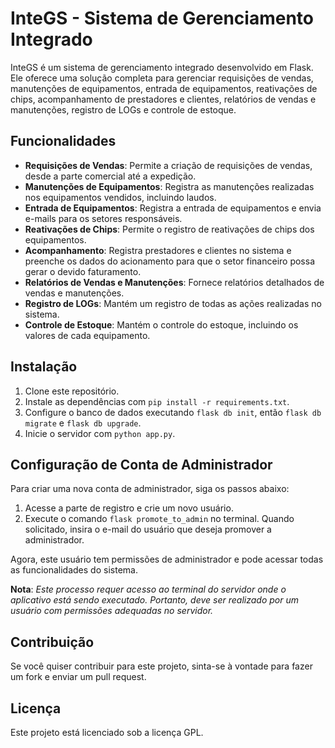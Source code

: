 # InteGS - Sistema de Gerenciamento Integrado

InteGS é um sistema de gerenciamento integrado desenvolvido em Flask. Ele oferece uma solução completa para gerenciar requisições de vendas, manutenções de equipamentos, entrada de equipamentos, reativações de chips, acompanhamento de prestadores e clientes, relatórios de vendas e manutenções, registro de LOGs e controle de estoque.

## Funcionalidades

- **Requisições de Vendas**: Permite a criação de requisições de vendas, desde a parte comercial até a expedição.
- **Manutenções de Equipamentos**: Registra as manutenções realizadas nos equipamentos vendidos, incluindo laudos.
- **Entrada de Equipamentos**: Registra a entrada de equipamentos e envia e-mails para os setores responsáveis.
- **Reativações de Chips**: Permite o registro de reativações de chips dos equipamentos.
- **Acompanhamento**: Registra prestadores e clientes no sistema e preenche os dados do acionamento para que o setor financeiro possa gerar o devido faturamento.
- **Relatórios de Vendas e Manutenções**: Fornece relatórios detalhados de vendas e manutenções.
- **Registro de LOGs**: Mantém um registro de todas as ações realizadas no sistema.
- **Controle de Estoque**: Mantém o controle do estoque, incluindo os valores de cada equipamento.

## Instalação

1. Clone este repositório.
2. Instale as dependências com `pip install -r requirements.txt`.
3. Configure o banco de dados executando `flask db init`, então `flask db migrate` e `flask db upgrade`.
4. Inicie o servidor com `python app.py`.

## Configuração de Conta de Administrador

Para criar uma nova conta de administrador, siga os passos abaixo:

1. Acesse a parte de registro e crie um novo usuário.
2. Execute o comando `flask promote_to_admin` no terminal. Quando solicitado, insira o e-mail do usuário que deseja promover a administrador.

Agora, este usuário tem permissões de administrador e pode acessar todas as funcionalidades do sistema.

**Nota**: _Este processo requer acesso ao terminal do servidor onde o aplicativo está sendo executado. Portanto, deve ser realizado por um usuário com permissões adequadas no servidor._

## Contribuição

Se você quiser contribuir para este projeto, sinta-se à vontade para fazer um fork e enviar um pull request.

## Licença

Este projeto está licenciado sob a licença GPL.
